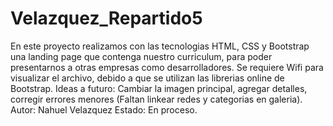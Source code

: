 # Velazquez_Repartido5
En este proyecto realizamos con las tecnologias HTML, CSS y Bootstrap una landing page que contenga nuestro curriculum, para poder presentarnos a otras empresas como desarrolladores.
Se requiere Wifi para visualizar el archivo, debido a que se utilizan las librerias online de Bootstrap.
Ideas a futuro: Cambiar la imagen principal, agregar detalles, corregir errores menores (Faltan linkear redes y categorias en galeria).
Autor: Nahuel Velazquez
Estado: En proceso.
